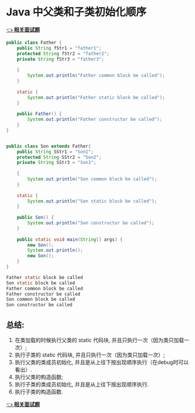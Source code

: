 # Java 中父类和子类初始化顺序

[👈 **相关面试题**](./README.md#_24-👉-子类-父类初始化顺序)

```java
public class Father {
    public String fStr1 = "father1";
    protected String fStr2 = "father2";
    private String fStr3 = "father3";
 
    {
        System.out.println("Father common block be called");
    }
 
    static {
        System.out.println("Father static block be called");
    }
 
    public Father() {
        System.out.println("Father constructor be called");
    }
}
```

```java

public class Son extends Father{
    public String SStr1 = "Son1";
    protected String SStr2 = "Son2";
    private String SStr3 = "Son3";
 
    {
        System.out.println("Son common block be called");
    }
 
    static {
        System.out.println("Son static block be called");
    }
 
    public Son() {
        System.out.println("Son constructor be called");
    }
 
    public static void main(String[] args) {
        new Son();
        System.out.println();
        new Son();
    }
}
```

```java
Father static block be called
Son static block be called
Father common block be called
Father constructor be called
Son common block be called
Son constructor be called
```

## 总结:

1. 在类加载的时候执行父类的 static 代码块, 并且只执行一次（因为类只加载一次）;
2. 执行子类的 static 代码块, 并且只执行一次（因为类只加载一次）;
3. 执行父类的类成员初始化, 并且是从上往下按出现顺序执行（在debug时可以看出）.
4. 执行父类的构造函数;
5. 执行子类的类成员初始化, 并且是从上往下按出现顺序执行.
6. 执行子类的构造函数.

[👈 **相关面试题**](./README.md#_24-👉-子类-父类初始化顺序)